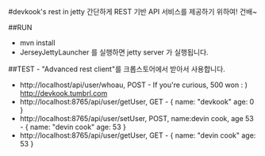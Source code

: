 #devkook's rest in jetty
간단하게 REST 기반 API 서비스를 제공하기 위하여! 건배~ 

##RUN
* mvn install
* JerseyJettyLauncher 를 실행하면 jetty server 가 실행됩니다. 

##TEST - "Advanced rest client"를 크롭스토어에서 받아서 사용합니다.
* http://localhost/api/user/whoau, POST - If you're curious, 500 won : ) http://devkook.tumbrl.com
* http://localhost:8765/api/user/getUser, GET - { name: "devkook" age: 0 }
* http://localhost:8765/api/user/setUser, POST, name:devin cook, age 53 - { name: "devin cook" age: 53 }
* http://localhost:8765/api/user/getUser, GET - { name: "devin cook" age: 53 }

